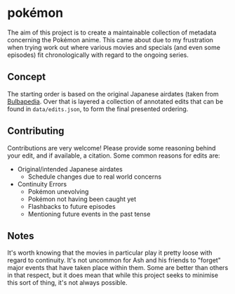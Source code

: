 # pokémon

The aim of this project is to create a maintainable collection of metadata
concerning the Pokémon anime. This came about due to my frustration when trying
work out where various movies and specials (and even some episodes) fit
chronologically with regard to the ongoing series.

## Concept

The starting order is based on the original Japanese airdates (taken from
[Bulbapedia][bulbapedia]. Over that is layered a collection of annotated edits
that can be found in `data/edits.json`, to form the final presented ordering.

[bulbapedia]: http://bulbapedia.bulbagarden.net

## Contributing

Contributions are very welcome! Please provide some reasoning behind your edit,
and if available, a citation. Some common reasons for edits are:

  - Original/intended Japanese airdates
    - Schedule changes due to real world concerns
  - Continuity Errors
    - Pokémon unevolving
    - Pokémon not having been caught yet
    - Flashbacks to future episodes
    - Mentioning future events in the past tense

## Notes

It's worth knowing that the movies in particular play it pretty loose with
regard to continuity. It's not uncommon for Ash and his friends to "forget"
major events that have taken place within them. Some are better than others in
that respect, but it does mean that while this project seeks to minimise this
sort of thing, it's not always possible.
